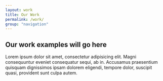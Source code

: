 ```yaml
---
layout: work
title: Our Work
permalink: /work/
group: "navigation"
---
```


## Our work examples will go here

Lorem ipsum dolor sit amet, consectetur adipisicing elit. Magni consequuntur eveniet consequatur sequi, ab in. Accusamus praesentium quisquam dignissimos ipsam dolorem eligendi, tempore dolor, suscipit quasi, provident sunt culpa autem.

